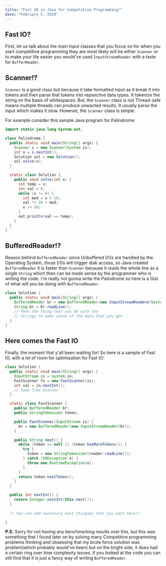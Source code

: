 ```yaml
---
title: "Fast IO in Java for Competitive Programming!"
date: "February 5, 2020"
---
```


## Fast IO?

First, let us talk about the main Input classes that you focus on for when you start competitive programming they are most likely will be either `Scanner` or to make your life easier you would've used `InputStreamReader` with a taste for `BufferReader`.

## Scanner!?

`Scanner` is a good class but because it take formatted input as it break it into tokens and then parse that tokens into repsective data types. It tokenize the string on the basis of whitespaces. But, the `Scanner` class is not Thread-safe means multiple threads can produce unwanted results. It usually parse the input which makes it slow. However, the `Scanner` class is simple.

For example consider this sample Java program for Palindrome:
```java
import static java.lang.System.out;

class Palindrome {
  public static void main(String[] args) {
    Scanner s = new Scanner(System.in);
    int x = s.nextInt();
    Solution sol = new Solution();
    sol.solve(x);
  }

  static class Solution {
    public void solve(int x) {
      int temp = x;
      int val = 0;
      while (x != 0) {
        int mod = x % 10;
        val *= 10 + mod;
        x /= 10;
      }
      out.println(val == temp);
    }
  }
}
```

## BufferedReader!?

Reason behind `BufferedReader` since Unbuffered I/Os are handled by the Operating System, those I/Os will trigger disk access, so Java created `BufferedReader` it is faster than `Scanner` because it reads the whole line as a single `String` which then can be made sense by the programmer who is writing the code. I'm really not gonna write the Palindrome so here is a Gist of what will you be doing with `BufferedReader`.

```java
class Solution {
  public static void main(String[] args) {
    BufferedReader br = new BufferedReader(new InputStreamReadere(System.in));
    String br = br.readLine();
    // Then the thing that you do with the
    // Strings to make sense of the data that you got
  }
}
```

## Here comes the Fast IO

Finally, the moment that y'all been waiting for! So here is a sample of Fast IO, with a lot of room for optimization for Fast IO:

```java
class Solution {
  public static void main(String[] args) {
    InputStream is = System.in;
    FastScanner fs = new FastScanner(is);
    int val = in.nextInt();
    // Same like Scanner
  }

  static class FastScanner {
    public BufferedReader br;
    public StringTokenizer token;

    public FastScanner(InputStream is) {
      br = new BufferedReader(new InputStreamReader(br));
    }

    public String next() {
      while (token == null || !token.hasMoreTokens()) {
        try {
          token = new StringTokenizer(reader.readLine());
        } catch (IOException e) {
          throw new RuntimeException(e);
        }
      }
      return token.nextToken();
    }
  }

  public int nextInt() {
    return Integer.nextInt(this.next());
  }
  
  // You can add necessary next thingies that you want here!!

}
```

**P.S.** Sorry for not having any benchmarking results over this, but this was something that I found later on by solving many Competitive programming problems thinking and obsessing that my brute force solution was problem(which probably would've been) but on the bright side, it does had a certain ring over time complexity issues, if you looked at the code you can still find that it is just a fancy way of writing `BufferedReader`.

